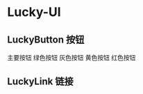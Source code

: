# Lucky-UI

## LuckyButton 按钮

  <div style="margin-bottom:20px;">
    <LuckyButton color="blue">主要按钮</LuckyButton>
    <LuckyButton color="green">绿色按钮</LuckyButton>
    <LuckyButton color="gray">灰色按钮</LuckyButton>
    <LuckyButton color="yellow">黄色按钮</LuckyButton>
    <LuckyButton color="red">红色按钮</LuckyButton>
  </div>

## LuckyLink 链接
  <div style="margin-bottom:20px;">
    <LuckyLink></LuckyLink>
  </div>